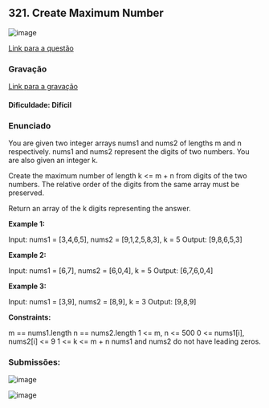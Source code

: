 ## 321. Create Maximum Number
![image](imagens/titulo.png)

[Link para a questão](https://leetcode.com/problems/create-maximum-number/description/)

### Gravação

[Link para a gravação](https://youtu.be/kd6ZsgRHYEI)

#### Dificuldade: Difícil

### Enunciado

You are given two integer arrays nums1 and nums2 of lengths m and n respectively. nums1 and nums2 represent the digits of two numbers. You are also given an integer k.

Create the maximum number of length k <= m + n from digits of the two numbers. The relative order of the digits from the same array must be preserved.

Return an array of the k digits representing the answer.
 

**Example 1:**

Input: nums1 = [3,4,6,5], nums2 = [9,1,2,5,8,3], k = 5
Output: [9,8,6,5,3]

**Example 2:**

Input: nums1 = [6,7], nums2 = [6,0,4], k = 5
Output: [6,7,6,0,4]

**Example 3:**

Input: nums1 = [3,9], nums2 = [8,9], k = 3
Output: [9,8,9]
 

**Constraints:**

m == nums1.length
n == nums2.length
1 <= m, n <= 500
0 <= nums1[i], nums2[i] <= 9
1 <= k <= m + n
nums1 and nums2 do not have leading zeros.

### Submissões: 

![image](imagens/submissions.png)

![image](imagens/accepted.png)